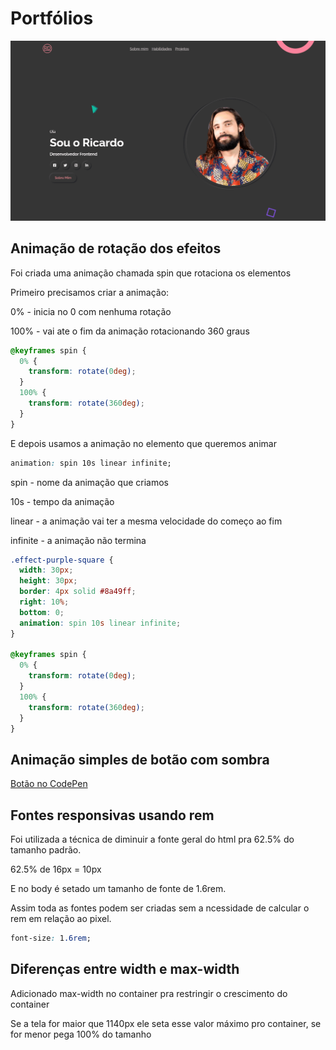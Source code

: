 # Portfólios

![gif portfolio](https://github.com/cadudias/portfolio/blob/main/images/portfolio-ricardo.gif)

## Animação de rotação dos efeitos 

Foi criada uma animação chamada spin que rotaciona os elementos

Primeiro precisamos criar a animação:

0% - inicia no 0 com nenhuma rotação

100% - vai ate o fim da animação rotacionando 360 graus

```css
@keyframes spin {
  0% {
    transform: rotate(0deg);
  }
  100% {
    transform: rotate(360deg);
  }
}
```
E depois usamos a animação no elemento que queremos animar

```css
animation: spin 10s linear infinite;
```

spin - nome da animação que criamos 

10s - tempo da animação

linear - a animação vai ter a mesma velocidade do começo ao fim 

infinite - a animação não termina

```css
.effect-purple-square {
  width: 30px;
  height: 30px;
  border: 4px solid #8a49ff;
  right: 10%;
  bottom: 0;
  animation: spin 10s linear infinite;
}

@keyframes spin {
  0% {
    transform: rotate(0deg);
  }
  100% {
    transform: rotate(360deg);
  }
}
```

## Animação simples de botão com sombra

[Botão no CodePen](https://codepen.io/kadoohd/pen/ZEyYMRR)

## Fontes responsivas usando rem

Foi utilizada a técnica de diminuir a fonte geral do html pra 62.5% do tamanho padrão.

62.5% de 16px = 10px

E no body é setado um tamanho de fonte de 1.6rem.

Assim toda as fontes podem ser criadas sem a ncessidade de calcular o rem em relação ao pixel.

```css
font-size: 1.6rem;
```

## Diferenças entre width e max-width

Adicionado max-width no container pra restringir o crescimento do container

Se a tela for maior que 1140px ele seta esse valor máximo pro container, se for menor pega 100%
do tamanho
